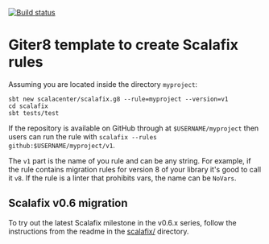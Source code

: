 [![Build status](https://github.com/scalacenter/scalafix.g8/workflows/CI/badge.svg)](https://github.com/scalacenter/scalafix.g8/actions?query=workflow)

# Giter8 template to create Scalafix rules

Assuming you are located inside the directory `myproject`:

```
sbt new scalacenter/scalafix.g8 --rule=myproject --version=v1
cd scalafix
sbt tests/test
```

If the repository is available on GitHub through at `$USERNAME/myproject`
then users can run the rule with `scalafix --rules github:$USERNAME/myproject/v1`.

The `v1` part is the name of you rule and can be any string.
For example, if the rule contains migration rules for version
8 of your library it's good to call it `v8`.
If the rule is a linter that prohibits vars, the name can be `NoVars`.


## Scalafix v0.6 migration

To try out the latest Scalafix milestone in the v0.6.x series,
follow the instructions from the readme in the [scalafix/](scalafix/readme.md)
directory.

